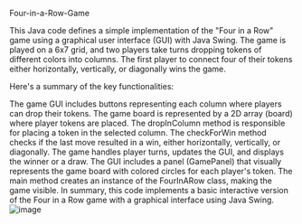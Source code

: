 Four-in-a-Row-Game

This Java code defines a simple implementation of the "Four in a Row" game using a graphical user interface (GUI) with Java Swing. The game is played on a 6x7 grid, and two players take turns dropping tokens of different colors into columns. The first player to connect four of their tokens either horizontally, vertically, or diagonally wins the game.

Here's a summary of the key functionalities:

The game GUI includes buttons representing each column where players can drop their tokens.
The game board is represented by a 2D array (board) where player tokens are placed.
The dropInColumn method is responsible for placing a token in the selected column.
The checkForWin method checks if the last move resulted in a win, either horizontally, vertically, or diagonally.
The game handles player turns, updates the GUI, and displays the winner or a draw.
The GUI includes a panel (GamePanel) that visually represents the game board with colored circles for each player's token.
The main method creates an instance of the FourInARow class, making the game visible.
In summary, this code implements a basic interactive version of the Four in a Row game with a graphical interface using Java Swing.
![image](https://github.com/Jameel-ezz/Four-in-a-Row-Game/assets/120614240/8cd4ef07-1708-4316-8562-67db1136e64d)
